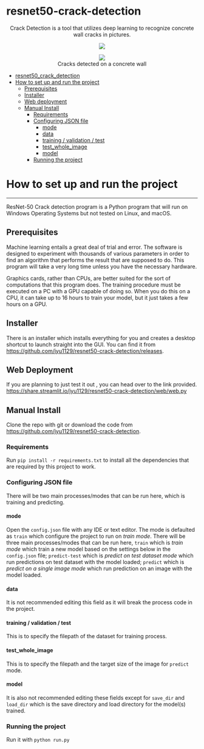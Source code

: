 # resnet50-crack-detection

<p align="center">
    Crack Detection is a tool that utilizes deep learning to recognize concrete wall cracks in pictures.
</p>
<p align="center">
<img src = "https://i.imgur.com/hRG0RHS.png" />
</p>

<p align="center">
<img src="https://i.imgur.com/2kf0vrI.png" />
<br />Cracks detected on a concrete wall
</p>

- [resnet50_crack_detection](#resnet50-crack-detection)
- [How to set up and run the project](#how-to-set-up-and-run-the-project)
  - [Prerequisites](#prerequisites)
  - [Installer](#installer)
  - [Web deployment](#web-deployment)
  - [Manual Install](#manual-install)
    - [Requirements](#requirements)
    - [Configuring JSON file](#configuring-json-file)
      - [mode](#mode)
      - [data](#data)
      - [training / validation / test](#training--validation--test)
      - [test_whole_image](#test_whole_image)
      - [model](#model)
    - [Running the project](#running-the-project)

# How to set up and run the project

-----
ResNet-50 Crack detection program is a Python program that will run on Windows Operating Systems but not tested on Linux, and macOS.

## Prerequisites
Machine learning entails a great deal of trial and error. The software is designed to experiment with thousands of  various parameters in order to find an algorithm that performs the result that are supposed to do. This program will take a very long time unless you have the necessary hardware.

Graphics cards, rather than CPUs, are better suited for the sort of computations that this program does. The training procedure must be executed on a PC with a GPU capable of doing so. When you do this on a CPU, it can take up to 16 hours to train your model, but it just takes a few hours on a GPU.

## Installer
There is an installer which installs everything for you and creates a desktop shortcut to launch straight into the GUI. You can find it from https://github.com/jyu1129/resnet50-crack-detection/releases.

## Web Deployment
If you are planning to just test it out , you can head over to the link provided. https://share.streamlit.io/jyu1129/resnet50-crack-detection/web/web.py

## Manual Install
Clone the repo with git or download the code from https://github.com/jyu1129/resnet50-crack-detection.

### Requirements
Run `pip install -r requirements.txt` to install all the dependencies that are required by this project to work.

### Configuring JSON file
There will be two main processes/modes that can be run here, which is training and predicting.

#### mode
Open the `config.json` file with any IDE or text editor. The mode is defaulted as `train` which configure the project to run on *train mode*. There will be three main processes/modes that can be run here, `train` which is *train mode* which train a new model based on the settings below in the `config.json` file; `predict-test` which is *predict on test dataset mode* which run predictions on test dataset with the model loaded; `predict` which is *predict on a single image mode* which run prediction on an image with the model loaded.

#### data
It is not recommended editing this field as it will break the process code in the project.

#### training / validation / test
This is to specify the filepath of the dataset for training process.

#### test_whole_image
This is to specify the filepath and the target size of the image for `predict` mode.

#### model
It is also not recommended editing these fields except for `save_dir` and `load_dir` which is the save directory and load directory for the model(s) trained.

### Running the project
Run it with `python run.py`
